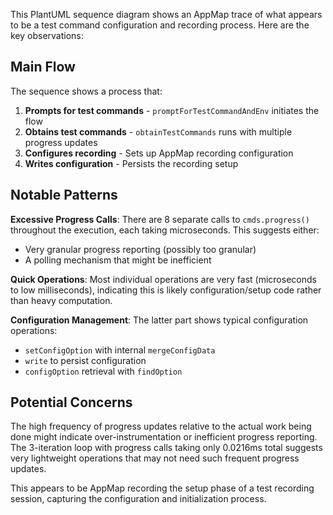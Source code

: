 This PlantUML sequence diagram shows an AppMap trace of what appears to be a test command configuration and recording process. Here are the key observations:

## Main Flow
The sequence shows a process that:
1. **Prompts for test commands** - `promptForTestCommandAndEnv` initiates the flow
2. **Obtains test commands** - `obtainTestCommands` runs with multiple progress updates
3. **Configures recording** - Sets up AppMap recording configuration
4. **Writes configuration** - Persists the recording setup

## Notable Patterns

**Excessive Progress Calls**: There are 8 separate calls to `cmds.progress()` throughout the execution, each taking microseconds. This suggests either:
- Very granular progress reporting (possibly too granular)
- A polling mechanism that might be inefficient

**Quick Operations**: Most individual operations are very fast (microseconds to low milliseconds), indicating this is likely configuration/setup code rather than heavy computation.

**Configuration Management**: The latter part shows typical configuration operations:
- `setConfigOption` with internal `mergeConfigData`
- `write` to persist configuration
- `configOption` retrieval with `findOption`

## Potential Concerns
The high frequency of progress updates relative to the actual work being done might indicate over-instrumentation or inefficient progress reporting. The 3-iteration loop with progress calls taking only 0.0216ms total suggests very lightweight operations that may not need such frequent progress updates.

This appears to be AppMap recording the setup phase of a test recording session, capturing the configuration and initialization process.